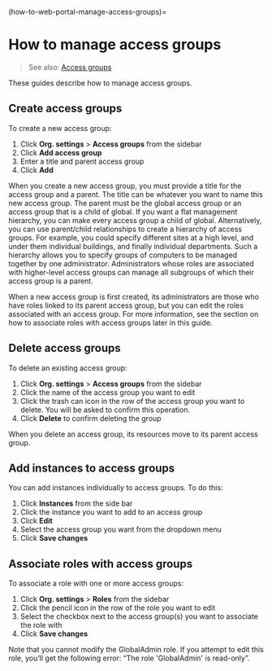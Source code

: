 (how-to-web-portal-manage-access-groups)=
# How to manage access groups

> See also: [Access groups](/reference/terms/access-groups)

These guides describe how to manage access groups.

## Create access groups

To create a new access group:

1. Click **Org. settings** > **Access groups** from the sidebar
2. Click **Add access group**
3. Enter a title and parent access group
4. Click **Add**

When you create a new access group, you must provide a title for the access group and a parent. The title can be whatever you want to name this new access group. The parent must be the global access group or an access group that is a child of global. If you want a flat management hierarchy, you can make every access group a child of global. Alternatively, you can use parent/child relationships to create a hierarchy of access groups. For example, you could specify different sites at a high level, and under them individual buildings, and finally individual departments. Such a hierarchy allows you to specify groups of computers to be managed together by one administrator. Administrators whose roles are associated with higher-level access groups can manage all subgroups of which their access group is a parent.

When a new access group is first created, its administrators are those who have roles linked to its parent access group, but you can edit the roles associated with an access group. For more information, see the section on how to associate roles with access groups later in this guide.

## Delete access groups

To delete an existing access group:

1. Click **Org. settings** > **Access groups** from the sidebar
2. Click the name of the access group you want to edit
3. Click the trash can icon in the row of the access group you want to delete. You will be asked to confirm this operation.
4. Click **Delete** to confirm deleting the group

When you delete an access group, its resources move to its parent access group.

## Add instances to access groups

You can add instances individually to access groups. To do this:

1. Click **Instances** from the side bar
2. Click the instance you want to add to an access group
3. Click **Edit**
4. Select the access group you want from the dropdown menu
5. Click **Save changes**

## Associate roles with access groups

To associate a role with one or more access groups:

1. Click **Org. settings** > **Roles** from the sidebar
2. Click the pencil icon in the row of the role you want to edit
3. Select the checkbox next to the access group(s) you want to associate the role with
4. Click **Save changes**

Note that you cannot modify the GlobalAdmin role. If you attempt to edit this role, you’ll get the following error: “The role 'GlobalAdmin' is read-only”.

